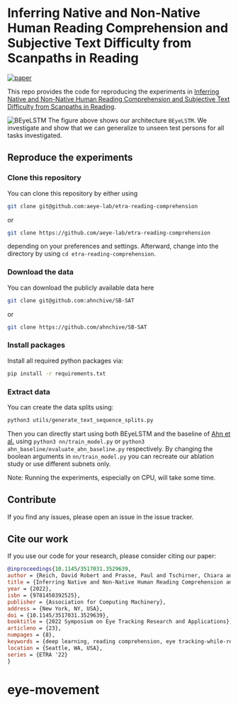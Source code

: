 Inferring Native and Non-Native Human Reading Comprehension and Subjective Text Difficulty from Scanpaths in Reading
====================================================================================================================
[![paper](https://img.shields.io/static/v1?label=paper&message=download%20link&color=brightgreen)](https://dl.acm.org/doi/abs/10.1145/3517031.3529639)

This repo provides the code for reproducing the experiments in [Inferring Native and Non-Native Human Reading Comprehension and Subjective Text Difficulty from Scanpaths in Reading](https://dl.acm.org/doi/abs/10.1145/3517031.3529639).

![BEyeLSTM](https://user-images.githubusercontent.com/43832476/171489683-332d88ba-45f7-4f68-86dd-8288f52bd34c.png)
The figure above shows our architecture `BEyeLSTM`.
We investigate and show that we can generalize to unseen test persons for all tasks investigated.

## Reproduce the experiments

### Clone this repository
You can clone this repository by either using
```bash
git clone git@github.com:aeye-lab/etra-reading-comprehension
```
or
```bash
git clone https://github.com/aeye-lab/etra-reading-comprehension
```
depending on your preferences and settings.
Afterward, change into the directory by using `cd etra-reading-comprehension`.

### Download the data
You can download the publicly available data here
```bash
git clone git@github.com:ahnchive/SB-SAT
```
or
```bash
git clone https://github.com/ahnchive/SB-SAT
```

### Install packages
Install all required python packages via:
```bash
pip install -r requirements.txt
```
### Extract data
You can create the data splits using:
```bash
python3 utils/generate_text_sequence_splits.py
```

Then you can directly start using both BEyeLSTM and the baseline of [Ahn et al.](https://dl.acm.org/doi/10.1145/3379156.3391335) using `python3 nn/train_model.py` or `python3 ahn_baseline/evaluate_ahn_baseline.py` respectively. By changing the boolean arguments in `nn/train_model.py` you can recreate our ablation study or use different subnets only.

Note: Running the experiments, especially on CPU, will take some time.

## Contribute
If you find any issues, please open an issue in the issue tracker.

## Cite our work
If you use our code for your research, please consider citing our paper:

```bibtex
@inproceedings{10.1145/3517031.3529639,
author = {Reich, David Robert and Prasse, Paul and Tschirner, Chiara and Haller, Patrick and Goldhammer, Frank and J\"{a}ger, Lena A.},
title = {Inferring Native and Non-Native Human Reading Comprehension and Subjective Text Difficulty from Scanpaths in Reading},
year = {2022},
isbn = {9781450392525},
publisher = {Association for Computing Machinery},
address = {New York, NY, USA},
doi = {10.1145/3517031.3529639},
booktitle = {2022 Symposium on Eye Tracking Research and Applications},
articleno = {23},
numpages = {8},
keywords = {deep learning, reading comprehension, eye tracking-while-reading},
location = {Seattle, WA, USA},
series = {ETRA '22}
}
```
# eye-movement